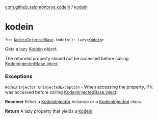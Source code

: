 [com.github.salomonbrys.kodein](index.md) / [kodein](.)

# kodein

`fun `[`KodeinInjectedBase`](-kodein-injected-base/index.md)`.kodein(): Lazy<`[`Kodein`](-kodein/index.md)`>`

Gets a lazy [Kodein](-kodein/index.md) object.

The returned property should not be accessed before calling [KodeinInjectedBase.inject](-kodein-injected-base/inject.md).

### Exceptions

`KodeinInjector.UninjectedException` - When accessing the property, if it was accessed before calling [KodeinInjectedBase.inject](-kodein-injected-base/inject.md).

**Receiver**
Either a [KodeinInjector](-kodein-injector/index.md) instance or a [KodeinInjected](-kodein-injected.md) class.

**Return**
A lazy property that yields a [Kodein](-kodein/index.md).

